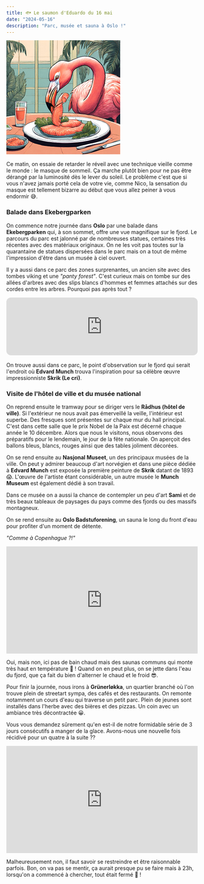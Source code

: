 ```yaml
---
title: 🐟 Le saumon d'Eduardo du 16 mai
date: "2024-05-16"
description: "Parc, musée et sauna à Oslo !"
---
```


![Saumon d'Eduardo](../saumon_eduardo.png)

Ce matin, on essaie de retarder le réveil avec une technique vieille comme le monde : le masque de sommeil. Ça marche plutôt bien pour ne pas être dérangé par la luminosité dès le lever du soleil. Le problème c'est que si vous n'avez jamais porté cela de votre vie, comme Nico, la sensation du masque est tellement bizarre au début que vous allez peiner à vous endormir 😅.

### Balade dans Ekebergparken 
On commence notre journée dans **Oslo** par une balade dans **Ekebergparken** qui, à son sommet, offre une vue magnifique sur le fjord. Le parcours du parc est jalonné par de nombreuses statues, certaines très récentes avec des matériaux originaux. On ne les voit pas toutes sur la quarantaine de statues dispersées dans le parc mais on a tout de même l'impression d'être dans un musée à ciel ouvert.

Il y a aussi dans ce parc des zones surprenantes, un ancien site avec des tombes viking et une *"panty forest"*. C'est curieux mais on tombe sur des allées d'arbres avec des slips blancs d'hommes et femmes attachés sur des cordes entre les arbres. Pourquoi pas après tout ?

<iframe style="border-radius:12px" src="https://open.spotify.com/embed/track/5exiWZkZho6AvCGkabEMeA?utm_source=generator" width="100%" height="152" frameBorder="0" allow="autoplay; clipboard-write; encrypted-media; picture-in-picture" loading="lazy"></iframe>

On trouve aussi dans ce parc, le point d'observation sur le fjord qui serait l'endroit où **Edvard Munch** trouva l'inspiration pour sa célèbre œuvre impressionniste **Skrik (Le cri)**.

### Visite de l'hôtel de ville et du musée national

On reprend ensuite le tramway pour se diriger vers le **Rådhus (hôtel de ville)**. Si l'extérieur ne nous avait pas émerveillé la veille, l'intérieur est superbe. Des fresques sont présentes sur chaque mur du hall principal. C'est dans cette salle que le prix Nobel de la Paix est décerné chaque année le 10 décembre. Alors que nous le visitons, nous observons des préparatifs pour le lendemain, le jour de la fête nationale. On aperçoit des ballons bleus, blancs, rouges ainsi que des tables joliment décorées.

On se rend ensuite au **Nasjonal Museet**, un des principaux musées de la ville. On peut y admirer beaucoup d'art norvégien et dans une pièce dédiée à **Edvard Munch** est exposée la première peinture de **Skrik** datant de 1893 😱. L'œuvre de l'artiste étant considérable, un autre musée le **Munch Museum** est également dédié à son travail. 

Dans ce musée on a aussi la chance de contempler un peu d'art **Sami** et de très beaux tableaux de paysages du pays comme des fjords ou des massifs montagneux.

On se rend ensuite au **Oslo Badstuforening**, un sauna le long du front d'eau pour profiter d'un moment de détente.

*"Comme à Copenhague ?!"* 

<div style="width: 100%; height: 0; position: relative; padding-bottom: 56%;"><iframe src="https://giphy.com/embed/C6JQPEUsZUyVq" style="top: 0; left: 0; width: 100%; height: 100%; position: absolute; border: 0;" allowfullscreen scrolling="no" allow="encrypted-media;" class="giphy-embed"></iframe></div>

Oui, mais non, ici pas de bain chaud mais des saunas communs qui monte très haut en température 🥵 ! Quand on en peut plus, on se jette dans l'eau du fjord, que ça fait du bien d'alterner le chaud et le froid 😎.

Pour finir la journée, nous irons à **Grünerløkka**, un quartier branché où l'on trouve plein de streetart sympa, des cafés et des restaurants. On remonte notamment un cours d'eau qui traverse un petit parc. Plein de jeunes sont installés dans l'herbe avec des bières et des pizzas. Un coin avec un ambiance très décontractée 😀.

Vous vous demandez sûrement qu'en est-il de notre formidable série de 3 jours consécutifs a manger de la glace. Avons-nous une nouvelle fois récidivé pour un quatre à la suite ??

<div style="width: 100%; height: 0; position: relative; padding-bottom: 56%;"><iframe src="https://giphy.com/embed/Yycc82XEuWDaLLi2GV" style="top: 0; left: 0; width: 100%; height: 100%; position: absolute; border: 0;" allowfullscreen scrolling="no" allow="encrypted-media;" class="giphy-embed"></iframe></div>

Malheureusement non, il faut savoir se restreindre et être raisonnable parfois. Bon, on va pas se mentir, ça aurait presque pu se faire mais à 23h, lorsqu'on a commencé à chercher, tout était fermé 🤭 !